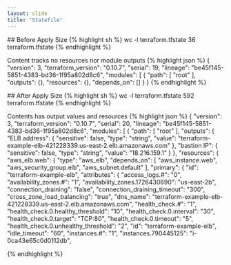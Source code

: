 ```yaml
---
layout: slide
title: "Statefile"
---
```

<section markdown="1">
## Before Apply
Size
{% highlight sh %}
wc -l terraform.tfstate
36 terraform.tfstate
{% endhighlight %}

Content tracks no resources nor module outputs
{% highlight json %}
  {
      "version": 3,
      "terraform_version": "0.10.7",
      "serial": 19,
      "lineage": "be45f145-5851-4383-bd36-1f95a802d8c6",
      "modules": [
          {
              "path": [
                  "root"
              ],
              "outputs": {},
              "resources": {},
              "depends_on": []
          }
  }
{% endhighlight %}
</section>

<section markdown="1">
## After Apply
Size
{% highlight sh %}
wc -l terraform.tfstate
592 terraform.tfstate
{% endhighlight %}

Contents has output values and resources
{% highlight json %}
{
    "version": 3,
    "terraform_version": "0.10.7",
    "serial": 20,
    "lineage": "be45f145-5851-4383-bd36-1f95a802d8c6",
    "modules": [
        {
            "path": [
                "root"
            ],
            "outputs": {
                "ELB address": {
                    "sensitive": false,
                    "type": "string",
                    "value": "terraform-example-elb-421228339.us-east-2.elb.amazonaws.com"
                },
                "bastion IP": {
                    "sensitive": false,
                    "type": "string",
                    "value": "18.216.159.1"
                }
            },
            "resources": {
                "aws_elb.web": {
                    "type": "aws_elb",
                    "depends_on": [
                        "aws_instance.web",
                        "aws_security_group.elb",
                        "aws_subnet.default"
                    ],
                    "primary": {
                        "id": "terraform-example-elb",
                        "attributes": {
                            "access_logs.#": "0",
                            "availability_zones.#": "1",
                            "availability_zones.1726430690": "us-east-2b",
                            "connection_draining": "false",
                            "connection_draining_timeout": "300",
                            "cross_zone_load_balancing": "true",
                            "dns_name": "terraform-example-elb-421228339.us-east-2.elb.amazonaws.com",
                            "health_check.#": "1",
                            "health_check.0.healthy_threshold": "10",
                            "health_check.0.interval": "30",
                            "health_check.0.target": "TCP:80",
                            "health_check.0.timeout": "5",
                            "health_check.0.unhealthy_threshold": "2",
                            "id": "terraform-example-elb",
                            "idle_timeout": "60",
                            "instances.#": "1",
                            "instances.790445125": "i-0ca43e65c0d0112db",

{% endhighlight %}
</section>
